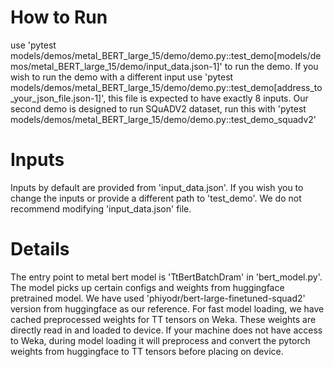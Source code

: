 # How to Run
use 'pytest models/demos/metal_BERT_large_15/demo/demo.py::test_demo[models/demos/metal_BERT_large_15/demo/input_data.json-1]' to run the demo. If you wish to run the demo with a different input use 'pytest models/demos/metal_BERT_large_15/demo/demo.py::test_demo[address_to_your_json_file.json-1]', this file is expected to have exactly 8 inputs.
Our second demo is designed to run SQuADV2 dataset, run this with 'pytest models/demos/metal_BERT_large_15/demo/demo.py::test_demo_squadv2'

# Inputs
Inputs by default are provided from 'input_data.json'. If you wish you to change the inputs or provide a different path to 'test_demo'. We do not recommend modifying 'input_data.json' file.

# Details
The entry point to metal bert model is 'TtBertBatchDram' in 'bert_model.py'. The model picks up certain configs and weights from huggingface pretrained model. We have used 'phiyodr/bert-large-finetuned-squad2' version from huggingface as our reference.
For fast model loading, we have cached preprocessed weights for TT tensors on Weka. These weights are directly read in and loaded to device.
If your machine does not have access to Weka, during model loading it will preprocess and convert the pytorch weights from huggingface to TT tensors before placing on device.

